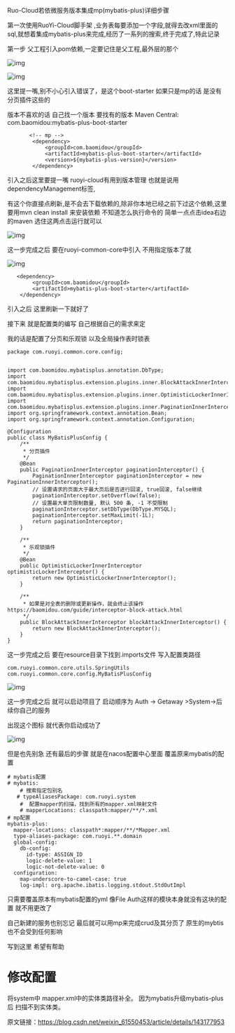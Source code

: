 Ruo-Cloud若依微服务版本集成mp(mybatis-plus)详细步骤

   第一次使用RuoYi-Cloud脚手架 ,业务表每要添加一个字段,就得去改xml里面的sql,就想着集成mybatis-plus来完成,经历了一系列的搜索,终于完成了,特此记录

第一步 父工程引入pom依赖,一定要记住是父工程,最外层的那个

![img](https://i-blog.csdnimg.cn/direct/fdfbeafdaf6a4b1f9ab5a32625b10a87.png)



![img](https://i-blog.csdnimg.cn/direct/71abe81c0c9c4588a9a8d74611bd2b6d.png)



这里提一嘴,别不小心引入错误了，是这个boot-starter 如果只是mp的话 是没有分页插件这些的

 版本不喜欢的话 自己找一个版本 要找有的版本  Maven Central: com.baomidou:mybatis-plus-boot-starter

           <!-- mp -->
            <dependency>
                <groupId>com.baomidou</groupId>
                <artifactId>mybatis-plus-boot-starter</artifactId>
                <version>${mybatis-plus-version}</version>
            </dependency>

引入之后这里要提一嘴  ruoyi-cloud有用到版本管理 也就是说用dependencyManagement标签,

有这个你直接点刷新,是不会去下载依赖的,除非你本地已经之前下过这个依赖,这里要用mvn clean install  来安装依赖  不知道怎么执行命令的 简单一点点击idea右边的maven  选住这两点击运行就可以



![img](https://i-blog.csdnimg.cn/direct/9ee60c397ab841cd898fe9054f04fb0b.png)



这一步完成之后  要在ruoyi-common-core中引入 不用指定版本了就



![img](https://i-blog.csdnimg.cn/direct/cbc6c6ec2b064b4a9d2cd321dfa946a0.png)



       <dependency>
            <groupId>com.baomidou</groupId>
            <artifactId>mybatis-plus-boot-starter</artifactId>
        </dependency>

引入之后 这里刷新一下就好了 

接下来 就是配置类的编写 自己根据自己的需求来定

我的话是配置了分页和乐观锁 以及全局操作表时锁表

    
    package com.ruoyi.common.core.config;
    
    
    import com.baomidou.mybatisplus.annotation.DbType;
    import com.baomidou.mybatisplus.extension.plugins.inner.BlockAttackInnerInterceptor;
    import com.baomidou.mybatisplus.extension.plugins.inner.OptimisticLockerInnerInterceptor;
    import com.baomidou.mybatisplus.extension.plugins.inner.PaginationInnerInterceptor;
    import org.springframework.context.annotation.Bean;
    import org.springframework.context.annotation.Configuration;
    
    @Configuration
    public class MyBatisPlusConfig {
        /**
         * 分页插件
         */
        @Bean
        public PaginationInnerInterceptor paginationInterceptor() {
            PaginationInnerInterceptor paginationInterceptor = new PaginationInnerInterceptor();
            // 设置请求的页面大于最大页后是否进行回滚, true回滚, false继续
            paginationInterceptor.setOverflow(false);
            // 设置最大单页限制数量, 默认 500 条, -1 不受限制
            paginationInterceptor.setDbType(DbType.MYSQL);
            paginationInterceptor.setMaxLimit(-1L);
            return paginationInterceptor;
        }
    
        /**
         * 乐观锁插件
         */
        @Bean
        public OptimisticLockerInnerInterceptor optimisticLockerInterceptor() {
            return new OptimisticLockerInnerInterceptor();
        }
    
        /**
         * 如果是对全表的删除或更新操作，就会终止该操作 https://baomidou.com/guide/interceptor-block-attack.html
         */
        public BlockAttackInnerInterceptor blockAttackInnerInterceptor() {
            return new BlockAttackInnerInterceptor();
        }
    }




这一步完成之后 要在resource目录下找到.imports文件 写入配置类路径

```
com.ruoyi.common.core.utils.SpringUtils
com.ruoyi.common.core.config.MyBatisPlusConfig
```



![img](https://i-blog.csdnimg.cn/direct/b643bdf1f998481b8da0b5f1df22effc.png)




这一步完成之后 就可以启动项目了  启动顺序为 Auth -> Getaway >System->后续你自己的服务

出现这个图标 就代表你启动成功了 



![img](https://i-blog.csdnimg.cn/direct/2c840a2e4bd34548821a47e3163f26a4.png)



但是也先别急 还有最后的步骤 就是在nacos配置中心里面 覆盖原来mybatis的配置



```
# mybatis配置
# mybatis:
    # 搜索指定包别名
   # typeAliasesPackage: com.ruoyi.system
    #  配置mapper的扫描，找到所有的mapper.xml映射文件
    # mapperLocations: classpath:mapper/**/*.xml
# mp配置    
mybatis-plus:
  mapper-locations: classpath*:mapper/**/*Mapper.xml  
  type-aliases-package: com.ruoyi.**.domain            
  global-config:
    db-config:
      id-type: ASSIGN_ID                                    
      logic-delete-value: 1                           
      logic-not-delete-value: 0                        
  configuration:
    map-underscore-to-camel-case: true                
    log-impl: org.apache.ibatis.logging.stdout.StdOutImpl
```

只需要覆盖原本有mybatis配置的yml 像File Auth这样的模块本身就没有这块的配置 就不用更改了

自己新建的服务也别忘记 最后就可以用mp来完成crud及其分页了 原生的mybtis也不会受到任何影响 

写到这里 希望有帮助



# 修改配置

将system中 mapper.xml中的实体类路径补全。
因为mybatis升级mybatis-plus后 扫描不到实体类。





原文链接：https://blog.csdn.net/weixin_61550453/article/details/143177953